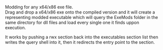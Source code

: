Modding for any x64/x86 exe file.<br>
Drag and drop a x64/x86 exe onto the compiled version and it will create a representing modded executable which will query the ExeMods folder in the same directory for dll files and load every single one it finds uppon execution.<br>

It works by pushing a rwx section back into the executables section list then writes the query shell into it, then it redirects the entry point to the section.

